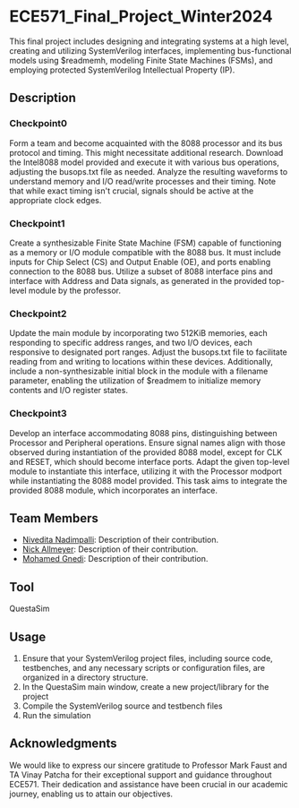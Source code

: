 # ECE571_Final_Project_Winter2024

This final project includes designing and integrating systems at a high level, creating and utilizing 
SystemVerilog interfaces, implementing bus-functional models using $readmemh, modeling Finite State Machines (FSMs), 
and employing protected SystemVerilog Intellectual Property (IP).

## Description

### Checkpoint0

Form a team and become acquainted with the 8088 processor and its bus protocol and timing. 
This might necessitate additional research. Download the Intel8088 model provided and execute it 
with various bus operations, adjusting the busops.txt file as needed. 
Analyze the resulting waveforms to understand memory and I/O read/write processes and their timing. 
Note that while exact timing isn't crucial, signals should be active at the appropriate clock edges.

### Checkpoint1

Create a synthesizable Finite State Machine (FSM) capable of functioning as a memory or I/O module 
compatible with the 8088 bus. It must include inputs for Chip Select (CS) and Output Enable (OE), 
and ports enabling connection to the 8088 bus. Utilize a subset of 8088 interface pins and interface 
with Address and Data signals, as generated in the provided top-level module by the professor.

### Checkpoint2

Update the main module by incorporating two 512KiB memories, each responding to specific address ranges, 
and two I/O devices, each responsive to designated port ranges. Adjust the busops.txt file to facilitate 
reading from and writing to locations within these devices. Additionally, include a non-synthesizable initial block 
in the module with a filename parameter, enabling the utilization of $readmem to initialize memory contents and I/O register states.

### Checkpoint3

Develop an interface accommodating 8088 pins, distinguishing between Processor and Peripheral operations. Ensure signal names 
align with those observed during instantiation of the provided 8088 model, except for CLK and RESET, which should become 
interface ports. Adapt the given top-level module to instantiate this interface, utilizing it with the Processor modport 
while instantiating the 8088 model provided. This task aims to integrate the provided 8088 module, which incorporates an interface.

## Team Members

- [Nivedita Nadimpalli](nivenadi@pdx.edu): Description of their contribution.
- [Nick Allmeyer](nall2@pdx.edu): Description of their contribution.
- [Mohamed Gnedi](gnedi@pdx.edu): Description of their contribution.

## Tool

QuestaSim 

## Usage

1. Ensure that your SystemVerilog project files, including source code, testbenches, and any necessary scripts or configuration files, 
are organized in a directory structure.
2. In the QuestaSim main window, create a new project/library for the project
3. Compile the SystemVerilog source and testbench files
4. Run the simulation

## Acknowledgments

We would like to express our sincere gratitude to Professor Mark Faust and TA Vinay Patcha for their exceptional support and 
guidance throughout ECE571. Their dedication and assistance have been crucial in our academic journey, enabling us to attain our objectives.
